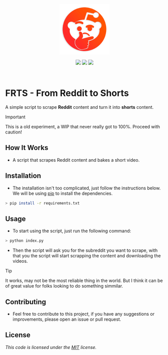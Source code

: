 <p align="center">
  <a href="#" target="_blank" rel="noopener noreferrer">
    <img width="160" src="./assets/images/logo.png" alt="Vue logo">
  </a>
</p>

<p align="center">
  <img src="https://img.shields.io/github/license/mashape/apistatus?branch=master&label=License&logo=GitHub&logoColor=fefefe&labelColor=26262626&color=informational&style=flat" />
  <img src="https://img.shields.io/github/languages/code-size/RafaelRCamargo/from-reddit-to-shorts?branch=master&label=Code%20Size&logo=GitHub&logoColor=fefefe&labelColor=26262626&style=flat" />
  <img src="https://img.shields.io/github/repo-size/RafaelRCamargo/from-reddit-to-shorts?branch=master&label=Repo%20Size&logo=GitHub&logoColor=fefefe&labelColor=26262626&style=flat" />
</p>

<br />

# FRTS - From Reddit to Shorts

A simple script to scrape **Reddit** content and turn it into **shorts** content.

> [!important]
> This is a old experiment, a WIP that never really got to 100%. Proceed with caution!

## How It Works

- A script that scrapes Reddit content and bakes a short video.

## Installation

- The installation isn't too complicated, just follow the instructions below.
  We will be using [pip](https://pip.pypa.io/en/stable/) to install the dependencies.

```bash
> pip install -r requirements.txt
```

## Usage

- To start using the script, just run the following command:

```bash
> python index.py
```

- Then the script will ask you for the subreddit you want to scrape, with that you the script will start scrapping the content and downloading the videos.

> [!tip]
> It works, may not be the most reliable thing in the world. But I think it can be of great value for folks looking to do something simmilar.

## Contributing

- Feel free to contribute to this project, if you have any suggestions or improvements, please open an issue or pull request.

## License

_This code is licensed under the [MIT]("https://github.com/RafaelRCamargo/from-reddit-to-shorts/blob/master/LICENSE") license._
